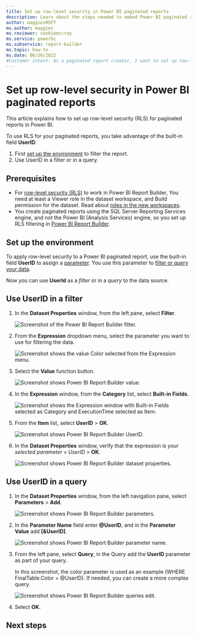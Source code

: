```yaml
---
title: Set up row-level security in Power BI paginated reports
description: Learn about the steps needed to embed Power BI paginated reports with RLS within your Power BI embedded analytics application.
author: maggiesMSFT
ms.author: maggies
ms.reviewer: cookiemccray
ms.service: powerbi
ms.subservice: report-builder
ms.topic: how-to
ms.date: 06/20/2022
#Customer intent: As a paginated report creator, I want to set up row-level security to maintain privacy and security.
---
```


# Set up row-level security in Power BI paginated reports

This article explains how to set up row-level security (RLS) for paginated reports in Power BI.

To use RLS for your paginated reports, you take advantage of the built-in field **UserID**:

1. First [set up the environment](#set-up-the-environment) to filter the report.
2. Use UserID in a filter or in a query.

## Prerequisites

- For [row-level security (RLS)](../enterprise/service-admin-rls.md) to work in Power BI Report Builder, You need at least a Viewer role in the dataset workspace, and Build permission for the dataset. Read about [roles in the new workspaces](../collaborate-share/service-roles-new-workspaces.md).
- You create paginated reports using the SQL Server Reporting Services engine, and not the Power BI (Analysis Services) engine, so you set up RLS filtering in [Power BI Report Builder](report-builder-power-bi.md).

## Set up the environment

To apply row-level security to a Power BI paginated report, use the built-in field **UserID** to assign a [parameter](report-builder-parameters.md). You use this parameter to [filter or query your data](#use-userid-as-a-filter-at-report-or-query-level).

Now you can use **UserId** as a *filter* or in a *query* to the data source.

## Use UserID in a filter

1. In the **Dataset Properties** window, from the left pane, select **Filter**.

    ![Screenshot of the Power BI Report Builder filter.](media/paginated-rls/filter.png)

2. From the **Expression** dropdown menu, select the parameter you want to use for filtering the data.

     ![Screenshot shows the value Color selected from the Expression menu.](media/paginated-rls/expression.png)

3. Select the **Value** function button.

    ![Screenshot shows Power BI Report Builder value.](media/paginated-rls/function.png)

4. In the **Expression** window, from the **Category** list, select **Built-in Fields**.

    ![Screenshot shows the Expression window with Built-in Fields selected as Category and ExecutionTime selected as Item.](media/paginated-rls/built-in-fields.png)

5. From the **Item** list, select **UserID** > **OK**.

    ![Screenshot shows Power BI Report Builder UserID.](media/paginated-rls/userid.png)

6. In the **Dataset Properties** window, verify that the expression is *your selected parameter = UserID* > **OK**.

    ![Screenshot shows Power BI Report Builder dataset properties.](media/paginated-rls/verify.png)

## Use UserID in a query

1. In the **Dataset Properties** window, from the left navigation pane, select **Parameters** > **Add**.

    ![Screenshot shows Power BI Report Builder parameters.](media/paginated-rls/parameters.png)

1. In the **Parameter Name** field enter **\@UserID**, and in the **Parameter Value** add **[&UserID]**.

    ![Screenshot shows Power BI Report Builder parameter name.](media/paginated-rls/parameter-name.png)

1. From the left pane, select  **Query**, in the Query add the **UserID** parameter as part of your query.

    In this screenshot, the color parameter is used as an example (WHERE FinalTable.Color = @UserID). If needed, you can create a more complex query.

    ![Screenshot shows Power BI Report Builder queries edit.](media/paginated-rls/query-edit.png)

1. Select **OK**.

## Next steps

